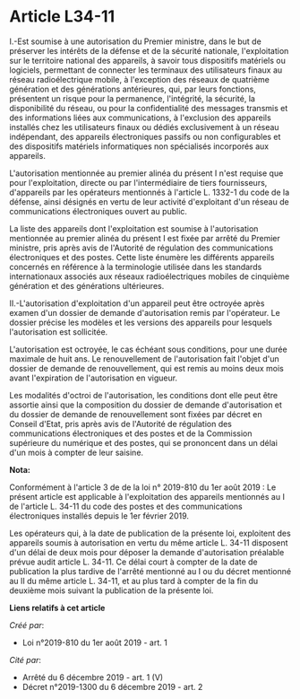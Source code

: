 # Article L34-11

I.-Est soumise à une autorisation du Premier ministre, dans le but de préserver les intérêts de la défense et de la sécurité
nationale, l'exploitation sur le territoire national des appareils, à savoir tous dispositifs matériels ou logiciels,
permettant de connecter les terminaux des utilisateurs finaux au réseau radioélectrique mobile, à l'exception des réseaux de
quatrième génération et des générations antérieures, qui, par leurs fonctions, présentent un risque pour la permanence,
l'intégrité, la sécurité, la disponibilité du réseau, ou pour la confidentialité des messages transmis et des informations
liées aux communications, à l'exclusion des appareils installés chez les utilisateurs finaux ou dédiés exclusivement à un
réseau indépendant, des appareils électroniques passifs ou non configurables et des dispositifs matériels informatiques non
spécialisés incorporés aux appareils.

L'autorisation mentionnée au premier alinéa du présent I n'est requise que pour l'exploitation, directe ou par
l'intermédiaire de tiers fournisseurs, d'appareils par les opérateurs mentionnés à l'article L. 1332-1 du code de la défense,
ainsi désignés en vertu de leur activité d'exploitant d'un réseau de communications électroniques ouvert au public.

La liste des appareils dont l'exploitation est soumise à l'autorisation mentionnée au premier alinéa du présent I est fixée
par arrêté du Premier ministre, pris après avis de l'Autorité de régulation des communications électroniques et des postes.
Cette liste énumère les différents appareils concernés en référence à la terminologie utilisée dans les standards
internationaux associés aux réseaux radioélectriques mobiles de cinquième génération et des générations ultérieures.

II.-L'autorisation d'exploitation d'un appareil peut être octroyée après examen d'un dossier de demande d'autorisation remis
par l'opérateur. Le dossier précise les modèles et les versions des appareils pour lesquels l'autorisation est sollicitée.

L'autorisation est octroyée, le cas échéant sous conditions, pour une durée maximale de huit ans. Le renouvellement de
l'autorisation fait l'objet d'un dossier de demande de renouvellement, qui est remis au moins deux mois avant l'expiration de
l'autorisation en vigueur.

Les modalités d'octroi de l'autorisation, les conditions dont elle peut être assortie ainsi que la composition du dossier de
demande d'autorisation et du dossier de demande de renouvellement sont fixées par décret en Conseil d'Etat, pris après avis
de l'Autorité de régulation des communications électroniques et des postes et de la Commission supérieure du numérique et des
postes, qui se prononcent dans un délai d'un mois à compter de leur saisine.

**Nota:**

Conformément à l'article 3 de de la loi n° 2019-810 du 1er août 2019 : Le présent article est applicable à l'exploitation des
appareils mentionnés au I de l'article L. 34-11 du code des postes et des communications électroniques installés depuis le
1er février 2019.

Les opérateurs qui, à la date de publication de la présente loi, exploitent des appareils soumis à autorisation en vertu du
même article L. 34-11 disposent d'un délai de deux mois pour déposer la demande d'autorisation préalable prévue audit article
L. 34-11. Ce délai court à compter de la date de publication la plus tardive de l'arrêté mentionné au I ou du décret
mentionné au II du même article L. 34-11, et au plus tard à compter de la fin du deuxième mois suivant la publication de la
présente loi.

**Liens relatifs à cet article**

_Créé par_:

  - Loi n°2019-810 du 1er août 2019 - art. 1

_Cité par_:

  - Arrêté du 6 décembre 2019 - art. 1 (V)
  - Décret n°2019-1300 du 6 décembre 2019 - art. 2
